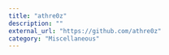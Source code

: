 ```yaml
---
title: "athre0z"
description: ""
external_url: "https://github.com/athre0z"
category: "Miscellaneous"
---
```

